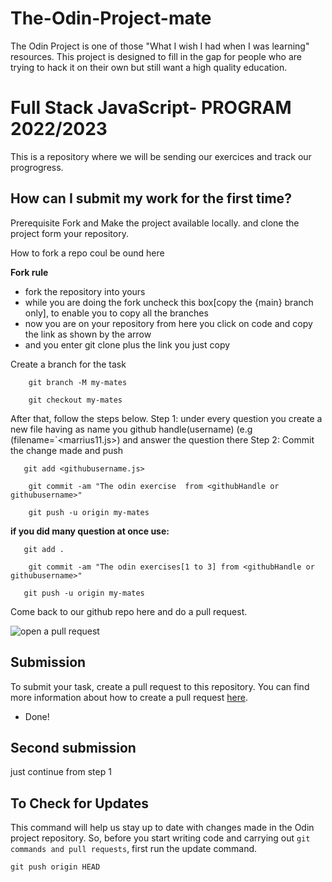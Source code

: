 # The-Odin-Project-mate
 The Odin Project is one of those "What I wish I had when I was learning" resources.
This project is designed to fill in the gap for people who are trying to hack it on their own but still want a high quality education.

#  Full Stack JavaScript- PROGRAM 2022/2023 

This is a repository where we will be sending our exercices and track our progrogress.

## How can I submit my work for the first time?

Prerequisite Fork and Make the project available locally. and clone the project form your repository.

How to fork a repo coul be ound here

**Fork rule**

  - fork the repository into yours
  - while you are doing the fork uncheck this box[copy the {main} branch only], to enable you to copy all the branches
  - now you are on your repository from here you click on code and copy the link as shown by the arrow
  - and you enter git clone plus the link you just copy 

Create a branch for the task

```
    git branch -M my-mates

    git checkout my-mates
```

After that, follow the steps below.
Step 1: under every question you create a new file having as name you github handle(username) (e.g (filename=`<marrius11.js>) and answer the question there
Step 2: Commit the change made and push

```
   git add <githubusername.js> 
   
    git commit -am "The odin exercise  from <githubHandle or githubusername>"

    git push -u origin my-mates
```

**if you did many question at once use:**

```
   git add .
   
    git commit -am "The odin exercises[1 to 3] from <githubHandle or githubusername>"

   git push -u origin my-mates
```

Come back to our github repo here and do a pull request.

![open a pull request](https://i0.wp.com/user-images.githubusercontent.com/3477155/52671177-5d0e0100-2ee8-11e9-8645-bdd923b7d93b.gif?resize=1024%2C512&ssl=1)

## Submission

To submit your task, create a pull request to this repository. You can find more information about how to create a pull request [here](https://docs.github.com/en/github/collaborating-with-issues-and-pull-requests/creating-a-pull-request).

- Done!

## Second submission
 
 just continue from step 1

## To Check for Updates

This command will help  us stay up to date with changes made in the Odin project repository.
So, before you start writing code and carrying out `git commands and pull requests`, first run the update command.

```
git push origin HEAD
```
